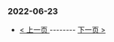 ### 2022-06-23 
 

- [ < 上一页 ](https://github.com/able8/weibo-hot-record/blob/master/2022-06-22.md) -------- [ 下一页 > ](https://github.com/able8/weibo-hot-record/blob/master/2022-06-24.md)